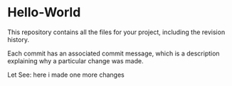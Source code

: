 # Hello-World
This repository contains all the files for your project, including the revision history.

Each commit has an associated commit message, which is a description explaining why a particular change was made.

Let See:
here i made one more changes
